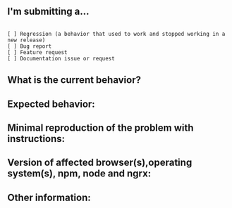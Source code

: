 <!-- ❤️ ngrx? Please consider sponsoring us: 👉  [sponsor](https://github.com/sponsors/ngrx) -->

## I'm submitting a...

<!-- Check one of the following options with "x" -->
<pre><code>
[ ] Regression (a behavior that used to work and stopped working in a new release)
[ ] Bug report  <!-- Please search GitHub for a similar issue or PR before submitting -->
[ ] Feature request
[ ] Documentation issue or request
</code></pre>

## What is the current behavior?

<!-- Describe the current behavior. -->

## Expected behavior:

<!-- Describe what the desired behavior would be. -->

## Minimal reproduction of the problem with instructions:

<!--
For bug reports please provide the *STEPS TO REPRODUCE* and if possible a *MINIMAL DEMO* of the problem via
https://plnkr.co/edit/tpl:757r6L
-->

## Version of affected browser(s),operating system(s), npm, node and ngrx:

## Other information:

